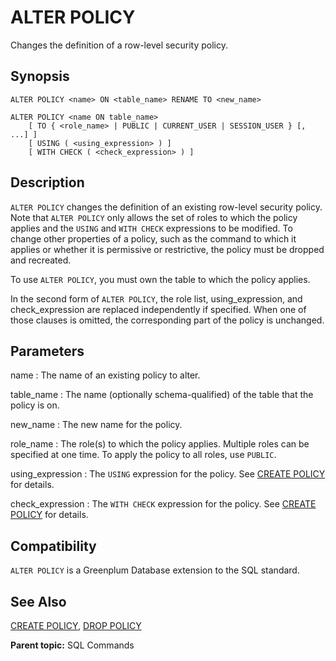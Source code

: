# ALTER POLICY

Changes the definition of a row-level security policy.

## Synopsis

``` {#sql_command_synopsis}
ALTER POLICY <name> ON <table_name> RENAME TO <new_name>

ALTER POLICY <name ON table_name>
    [ TO { <role_name> | PUBLIC | CURRENT_USER | SESSION_USER } [, ...] ]
    [ USING ( <using_expression> ) ]
    [ WITH CHECK ( <check_expression> ) ]
```

## Description

`ALTER POLICY` changes the definition of an existing row-level security policy. Note that `ALTER POLICY` only allows the set of roles to which the policy applies and the `USING` and `WITH CHECK` expressions to be modified. To change other properties of a policy, such as the command to which it applies or whether it is permissive or restrictive, the policy must be dropped and recreated.

To use `ALTER POLICY`, you must own the table to which the policy applies.

In the second form of `ALTER POLICY`, the role list, using_expression, and check_expression are replaced independently if specified. When one of those clauses is omitted, the corresponding part of the policy is unchanged.

## Parameters

name
:   The name of an existing policy to alter.

table_name
:   The name (optionally schema-qualified) of the table that the policy is on.

new_name
:   The new name for the policy.

role_name
:   The role(s) to which the policy applies. Multiple roles can be specified at one time. To apply the policy to all roles, use `PUBLIC`.

using_expression
:   The `USING` expression for the policy. See [CREATE POLICY](CREATE_POLICY.html) for details.

check_expression
:   The `WITH CHECK` expression for the policy. See [CREATE POLICY](CREATE_POLICY.html) for details.

## Compatibility

`ALTER POLICY` is a Greenplum Database extension to the SQL standard.

## See Also

[CREATE POLICY](CREATE_POLICY.html), [DROP POLICY](DROP_POLICY.html)

**Parent topic:** SQL Commands

